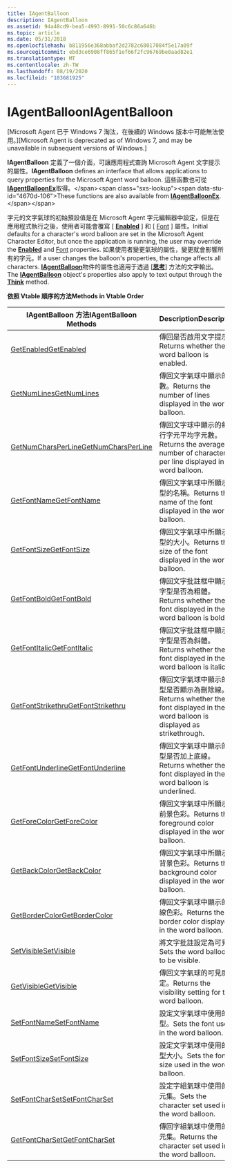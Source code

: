 ```yaml
---
title: IAgentBalloon
description: IAgentBalloon
ms.assetid: 94a48cd9-bea5-4993-8991-50c6c86a646b
ms.topic: article
ms.date: 05/31/2018
ms.openlocfilehash: b811956e368abbaf2d2782c68017084f5e17a09f
ms.sourcegitcommit: ebd3ce6908ff865f1ef66f2fc96769be0aad82e1
ms.translationtype: MT
ms.contentlocale: zh-TW
ms.lasthandoff: 08/19/2020
ms.locfileid: "103681925"
---
```

# <a name="iagentballoon"></a><span data-ttu-id="4670d-103">IAgentBalloon</span><span class="sxs-lookup"><span data-stu-id="4670d-103">IAgentBalloon</span></span>

<span data-ttu-id="4670d-104">\[Microsoft Agent 已于 Windows 7 淘汰，在後續的 Windows 版本中可能無法使用。\]</span><span class="sxs-lookup"><span data-stu-id="4670d-104">\[Microsoft Agent is deprecated as of Windows 7, and may be unavailable in subsequent versions of Windows.\]</span></span>

<span data-ttu-id="4670d-105">**IAgentBalloon** 定義了一個介面，可讓應用程式查詢 Microsoft Agent 文字提示的屬性。</span><span class="sxs-lookup"><span data-stu-id="4670d-105">**IAgentBalloon** defines an interface that allows applications to query properties for the Microsoft Agent word balloon.</span></span> <span data-ttu-id="4670d-106">這些函數也可從 [**IAgentBalloonEx**](https://www.bing.com/search?q=**IAgentBalloonEx**)取得。</span><span class="sxs-lookup"><span data-stu-id="4670d-106">These functions are also available from [**IAgentBalloonEx**](https://www.bing.com/search?q=**IAgentBalloonEx**).</span></span>

<span data-ttu-id="4670d-107">字元的文字氣球的初始預設值是在 Microsoft Agent 字元編輯器中設定，但是在應用程式執行之後，使用者可能會覆寫 [ [**Enabled**](enabled-property.md) ] 和 [ [Font](fontname-property.md) ] 屬性。</span><span class="sxs-lookup"><span data-stu-id="4670d-107">Initial defaults for a character's word balloon are set in the Microsoft Agent Character Editor, but once the application is running, the user may override the [**Enabled**](enabled-property.md) and [Font](fontname-property.md) properties.</span></span> <span data-ttu-id="4670d-108">如果使用者變更氣球的屬性，變更就會影響所有的字元。</span><span class="sxs-lookup"><span data-stu-id="4670d-108">If a user changes the balloon's properties, the change affects all characters.</span></span> <span data-ttu-id="4670d-109">[**IAgentBalloon**](/windows/desktop/lwef/iagentballoon)物件的屬性也適用于透過 [[**思考**](think-method.md)] 方法的文字輸出。</span><span class="sxs-lookup"><span data-stu-id="4670d-109">The [**IAgentBalloon**](/windows/desktop/lwef/iagentballoon) object's properties also apply to text output through the [**Think**](think-method.md) method.</span></span>

<span data-ttu-id="4670d-110">**依照 Vtable 順序的方法**</span><span class="sxs-lookup"><span data-stu-id="4670d-110">**Methods in Vtable Order**</span></span>



| <span data-ttu-id="4670d-111">IAgentBalloon 方法</span><span class="sxs-lookup"><span data-stu-id="4670d-111">IAgentBalloon Methods</span></span>                                       | <span data-ttu-id="4670d-112">Description</span><span class="sxs-lookup"><span data-stu-id="4670d-112">Description</span></span>                                                                           |
|-------------------------------------------------------------|---------------------------------------------------------------------------------------|
| [<span data-ttu-id="4670d-113">GetEnabled</span><span class="sxs-lookup"><span data-stu-id="4670d-113">GetEnabled</span></span>](iagentballoon--getenabled.md)                 | <span data-ttu-id="4670d-114">傳回是否啟用文字提示。</span><span class="sxs-lookup"><span data-stu-id="4670d-114">Returns whether the word balloon is enabled.</span></span>                                          |
| [<span data-ttu-id="4670d-115">GetNumLines</span><span class="sxs-lookup"><span data-stu-id="4670d-115">GetNumLines</span></span>](iagentballoon--getnumlines.md)               | <span data-ttu-id="4670d-116">傳回文字氣球中顯示的行數。</span><span class="sxs-lookup"><span data-stu-id="4670d-116">Returns the number of lines displayed in the word balloon.</span></span>                            |
| [<span data-ttu-id="4670d-117">GetNumCharsPerLine</span><span class="sxs-lookup"><span data-stu-id="4670d-117">GetNumCharsPerLine</span></span>](iagentballoon--getnumcharsperline.md) | <span data-ttu-id="4670d-118">傳回文字球中顯示的每一行字元平均字元數。</span><span class="sxs-lookup"><span data-stu-id="4670d-118">Returns the average number of characters per line displayed in the word balloon.</span></span>      |
| [<span data-ttu-id="4670d-119">GetFontName</span><span class="sxs-lookup"><span data-stu-id="4670d-119">GetFontName</span></span>](iagentballoon--getfontname.md)               | <span data-ttu-id="4670d-120">傳回文字氣球中所顯示字型的名稱。</span><span class="sxs-lookup"><span data-stu-id="4670d-120">Returns the name of the font displayed in the word balloon.</span></span>                           |
| [<span data-ttu-id="4670d-121">GetFontSize</span><span class="sxs-lookup"><span data-stu-id="4670d-121">GetFontSize</span></span>](iagentballoon--getfontsize.md)               | <span data-ttu-id="4670d-122">傳回文字氣球中所顯示字型的大小。</span><span class="sxs-lookup"><span data-stu-id="4670d-122">Returns the size of the font displayed in the word balloon.</span></span>                           |
| [<span data-ttu-id="4670d-123">GetFontBold</span><span class="sxs-lookup"><span data-stu-id="4670d-123">GetFontBold</span></span>](iagentballoon--getfontbold.md)               | <span data-ttu-id="4670d-124">傳回文字批註框中顯示的字型是否為粗體。</span><span class="sxs-lookup"><span data-stu-id="4670d-124">Returns whether the font displayed in the word balloon is bold.</span></span>                       |
| [<span data-ttu-id="4670d-125">GetFontItalic</span><span class="sxs-lookup"><span data-stu-id="4670d-125">GetFontItalic</span></span>](iagentballoon--getfontitalic.md)           | <span data-ttu-id="4670d-126">傳回文字批註框中顯示的字型是否為斜體。</span><span class="sxs-lookup"><span data-stu-id="4670d-126">Returns whether the font displayed in the word balloon is italic.</span></span>                     |
| [<span data-ttu-id="4670d-127">GetFontStrikethru</span><span class="sxs-lookup"><span data-stu-id="4670d-127">GetFontStrikethru</span></span>](iagentballoon--getfontstrikethru.md)   | <span data-ttu-id="4670d-128">傳回文字氣球中顯示的字型是否顯示為刪除線。</span><span class="sxs-lookup"><span data-stu-id="4670d-128">Returns whether the font displayed in the word balloon is displayed as strikethrough.</span></span> |
| [<span data-ttu-id="4670d-129">GetFontUnderline</span><span class="sxs-lookup"><span data-stu-id="4670d-129">GetFontUnderline</span></span>](iagentballoon--getfontunderline.md)     | <span data-ttu-id="4670d-130">傳回文字氣球中顯示的字型是否加上底線。</span><span class="sxs-lookup"><span data-stu-id="4670d-130">Returns whether the font displayed in the word balloon is underlined.</span></span>                 |
| [<span data-ttu-id="4670d-131">GetForeColor</span><span class="sxs-lookup"><span data-stu-id="4670d-131">GetForeColor</span></span>](iagentballoon--getforecolor.md)             | <span data-ttu-id="4670d-132">傳回文字氣球中所顯示的前景色彩。</span><span class="sxs-lookup"><span data-stu-id="4670d-132">Returns the foreground color displayed in the word balloon.</span></span>                           |
| [<span data-ttu-id="4670d-133">GetBackColor</span><span class="sxs-lookup"><span data-stu-id="4670d-133">GetBackColor</span></span>](iagentballoon--getbackcolor.md)             | <span data-ttu-id="4670d-134">傳回文字氣球中所顯示的背景色彩。</span><span class="sxs-lookup"><span data-stu-id="4670d-134">Returns the background color displayed in the word balloon.</span></span>                           |
| [<span data-ttu-id="4670d-135">GetBorderColor</span><span class="sxs-lookup"><span data-stu-id="4670d-135">GetBorderColor</span></span>](iagentballoon--getbordercolor.md)         | <span data-ttu-id="4670d-136">傳回文字氣球中顯示的框線色彩。</span><span class="sxs-lookup"><span data-stu-id="4670d-136">Returns the border color displayed in the word balloon.</span></span>                               |
| [<span data-ttu-id="4670d-137">SetVisible</span><span class="sxs-lookup"><span data-stu-id="4670d-137">SetVisible</span></span>](iagentballoon--setvisible.md)                 | <span data-ttu-id="4670d-138">將文字批註設定為可見。</span><span class="sxs-lookup"><span data-stu-id="4670d-138">Sets the word balloon to be visible.</span></span>                                                  |
| [<span data-ttu-id="4670d-139">GetVisible</span><span class="sxs-lookup"><span data-stu-id="4670d-139">GetVisible</span></span>](iagentballoon--getvisible.md)                 | <span data-ttu-id="4670d-140">傳回文字氣球的可見度設定。</span><span class="sxs-lookup"><span data-stu-id="4670d-140">Returns the visibility setting for the word balloon.</span></span>                                  |
| [<span data-ttu-id="4670d-141">SetFontName</span><span class="sxs-lookup"><span data-stu-id="4670d-141">SetFontName</span></span>](iagentballoon--setfontname.md)               | <span data-ttu-id="4670d-142">設定文字氣球中使用的字型。</span><span class="sxs-lookup"><span data-stu-id="4670d-142">Sets the font used in the word balloon.</span></span>                                               |
| [<span data-ttu-id="4670d-143">SetFontSize</span><span class="sxs-lookup"><span data-stu-id="4670d-143">SetFontSize</span></span>](iagentballoon--setfontsize.md)               | <span data-ttu-id="4670d-144">設定文字氣球中使用的字型大小。</span><span class="sxs-lookup"><span data-stu-id="4670d-144">Sets the font size used in the word balloon.</span></span>                                          |
| [<span data-ttu-id="4670d-145">SetFontCharSet</span><span class="sxs-lookup"><span data-stu-id="4670d-145">SetFontCharSet</span></span>](iagentballoon--setfontcharset.md)         | <span data-ttu-id="4670d-146">設定字組氣球中使用的字元集。</span><span class="sxs-lookup"><span data-stu-id="4670d-146">Sets the character set used in the word balloon.</span></span>                                      |
| [<span data-ttu-id="4670d-147">GetFontCharSet</span><span class="sxs-lookup"><span data-stu-id="4670d-147">GetFontCharSet</span></span>](iagentballoon--getfontcharset.md)         | <span data-ttu-id="4670d-148">傳回字組氣球中使用的字元集。</span><span class="sxs-lookup"><span data-stu-id="4670d-148">Returns the character set used in the word balloon.</span></span>                                   |



 

 

 